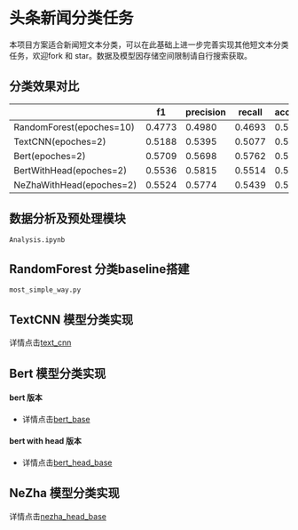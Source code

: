 # 头条新闻分类任务
本项目方案适合新闻短文本分类，可以在此基础上进一步完善实现其他短文本分类任务，欢迎fork 和 star。数据及模型因存储空间限制请自行搜索获取。

## 分类效果对比
|                   | f1     | precision | recall | accuracy |
|--------------------------|--------|--------|--------|--------|
| RandomForest(epoches=10) | 0.4773 | 0.4980 | 0.4693 | 0.5048 |
| TextCNN(epoches=2)       | 0.5188 | 0.5395 | 0.5077 | 0.5266 |
| Bert(epoches=2)          | 0.5709 | 0.5698 | 0.5762 | 0.5690 |
| BertWithHead(epoches=2)  | 0.5536 | 0.5815 | 0.5514 | 0.5654 |
| NeZhaWithHead(epoches=2) | 0.5524 | 0.5774 | 0.5439 | 0.5622 |

## 数据分析及预处理模块
```
Analysis.ipynb
```

## RandomForest 分类baseline搭建
```
most_simple_way.py
```

## TextCNN 模型分类实现
详情点击[text_cnn](./text_cnn)

## Bert 模型分类实现
#### bert 版本
+ 详情点击[bert_base](./bert_base)
#### bert with head 版本
+ 详情点击[bert_head_base](./bert_head_base)

## NeZha 模型分类实现
详情点击[nezha_head_base](./nezha_head_base)

